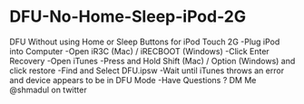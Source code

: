 # DFU-No-Home-Sleep-iPod-2G
 DFU Without using Home or Sleep Buttons for iPod Touch 2G 
-Plug iPod into Computer
 -Open iR3C (Mac) / iRECBOOT (Windows)
 -Click Enter Recovery
 -Open iTunes
 -Press and Hold Shift (Mac) / Option (Windows) and click restore
 -Find and Select DFU.ipsw
 -Wait until iTunes throws an error and device appears to be in DFU Mode
 -Have Questions ? DM Me @shmadul on twitter
